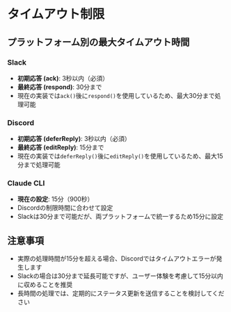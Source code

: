 # タイムアウト制限

## プラットフォーム別の最大タイムアウト時間

### Slack
- **初期応答 (ack)**: 3秒以内（必須）
- **最終応答 (respond)**: 30分まで
- 現在の実装では`ack()`後に`respond()`を使用しているため、最大30分まで処理可能

### Discord
- **初期応答 (deferReply)**: 3秒以内（必須）
- **最終応答 (editReply)**: 15分まで
- 現在の実装では`deferReply()`後に`editReply()`を使用しているため、最大15分まで処理可能

### Claude CLI
- **現在の設定**: 15分（900秒）
- Discordの制限時間に合わせて設定
- Slackは30分まで可能だが、両プラットフォームで統一するため15分に設定

## 注意事項

- 実際の処理時間が15分を超える場合、Discordではタイムアウトエラーが発生します
- Slackの場合は30分まで延長可能ですが、ユーザー体験を考慮して15分以内に収めることを推奨
- 長時間の処理では、定期的にステータス更新を送信することを検討してください